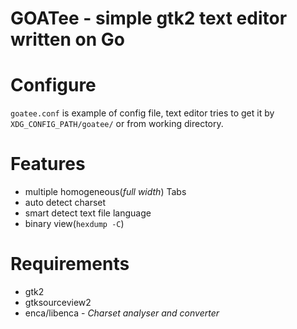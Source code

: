 # GOATee - simple gtk2 text editor written on Go

# Configure

`goatee.conf` is example of config file, text editor tries to get it by `XDG_CONFIG_PATH/goatee/` or from working directory.

# Features

 * multiple homogeneous(*full width*) Tabs
 * auto detect charset
 * smart detect text file language
 * binary view(`hexdump -C`)

# Requirements
 
 * gtk2
 * gtksourceview2 
 * enca/libenca - *Charset analyser and converter*
